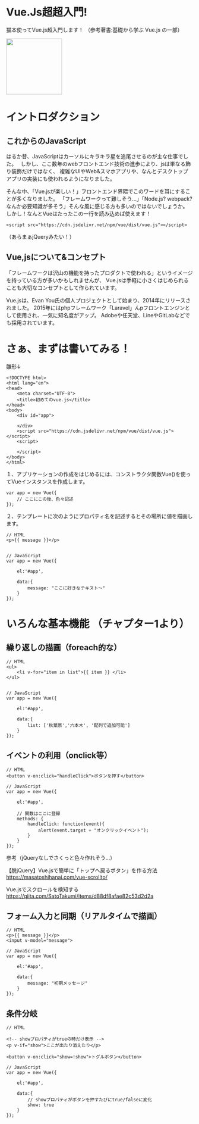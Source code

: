 # Vue.Js超超入門! 
猫本使ってVue.js超入門します！  （参考著書:基礎から学ぶ Vue.js の一部）

<img src="https://images-na.ssl-images-amazon.com/images/I/51UVfJB%2B8sL._SX351_BO1,204,203,200_.jpg" width="150px">

# イントロダクション

## これからのJavaScript
はるか昔、JavaScriptはカーソルにキラキラ星を追尾させるのが主な仕事でした。　
しかし、ここ数年のwebフロントエンド技術の進歩により、jsは単なる飾り装飾だけではなく、
複雑なUIやWeb&スマホアプリや、なんとデスクトップアプリの実装にも使われるようになりました。

そんな中、「Vue.jsが楽しい！」フロントエンド界隈でこのワードを耳にすることが多くなりました。
「フレームワークって難しそう...」「Node.js? webpack? なんか必要知識が多そう」そんな風に感じる方も多いのではないでしょうか。
しかし！なんとVueはたったこの一行を読み込めば使えます！   


    <script src="https://cdn.jsdelivr.net/npm/vue/dist/vue.js"></script>

（あらまぁjQueryみたい！）


## Vue,jsについて&コンセプト
「フレームワークは沢山の機能を持ったプロダクトで使われる」というイメージを持っている方が多いかもしれませんが、
Vue.jsは手軽に小さくはじめられることも大切なコンセプトとして作られています。

Vue.jsは、Evan You氏の個人プロジェクトとして始まり、2014年にリリースされました。
2015年にはphpフレームワーク「Laravel」んpフロントエンジンとして使用され、一気に知名度がアップ。
Adobeや任天堂、LineやGitLabなどでも採用されています。

# さぁ、まずは書いてみる！

雛形↓

    <!DOCTYPE html>
    <html lang="en">
    <head>
        <meta charset="UTF-8">
        <title>初めてのvue.js</title>
    </head>
    <body>
        <div id="app">
        
        </div>
        <script src="https://cdn.jsdelivr.net/npm/vue/dist/vue.js"></script>
        <script>

        </script>
    </body>
    </html>

１、アプリケーションの作成をはじめるには、コンストラクタ関数Vue()を使ってVueインスタンスを作成します。

    var app = new Vue({
        // ここにこの後、色々記述
    });


２、テンプレートに次のようにプロパティ名を記述するとその場所に値を描画します。

    // HTML
    <p>{{ message }}</p>
    
    
    // JavaScript
    var app = new Vue({
  
        el:'#app',
        
        data:{
            message: "ここに好きなテキスト〜"
        }
    });
    
# いろんな基本機能 （チャプター1より）

## 繰り返しの描画（foreach的な）
 
    // HTML
    <ul>
        <li v-for="item in list">{{ item }} </li>
    </ul>
    
    
    // JavaScript
    var app = new Vue({
  
        el:'#app',
        
        data:{
            list: ['秋葉原','六本木', '配列で追加可能']
        }
    });
 

## イベントの利用（onclick等）
 
    // HTML
    <button v-on:click="handleClick">ボタンを押す</button>
    
    // JavaScript
    var app = new Vue({
  
        el:'#app',
        
        // 関数はここに登録
        methods: {
            handleClick: function(event){
                alert(event.target + "オンクリックイベント");
            }
        }
    });
 
 
 参考（jQueryなしでさくっと色々作れそう...）
 
 【脱jQuery】Vue.jsで簡単に「トップへ戻るボタン」を作る方法
 https://masatoshihanai.com/vue-scrollto/
 
 Vue.jsでスクロールを検知する
 https://qiita.com/SatoTakumi/items/d88df8afae82c53d2d2a
 
 
 ## フォーム入力と同期（リアルタイムで描画）
 
    // HTML
    <p>{{ message }}</p>
    <input v-model="message">
    
    // JavaScript
    var app = new Vue({
  
        el:'#app',
        
        data:{
            message: "初期メッセージ"
        }
    });


 ## 条件分岐
 
    // HTML
    
    <!-- showプロパティがtrueの時だけ表示 -->
    <p v-if="show">ここが出たり消えたり</p>
   
    <button v-on:click="show=!show">トグルボタン</button>
    
    // JavaScript
    var app = new Vue({
  
        el:'#app',
        
        data:{
            // showプロパティがボタンを押すたびにtrue/falseに変化
            show: true
        }
    });
